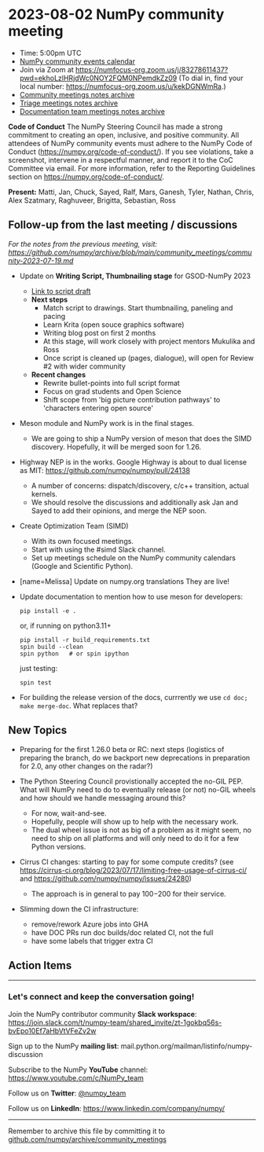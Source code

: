# 2023-08-02 NumPy community meeting

- Time: 5:00pm UTC
- [NumPy community events calendar](https://scientific-python.org/calendars/)
- Join via Zoom at https://numfocus-org.zoom.us/j/83278611437?pwd=ekhoLzlHRjdWc0NOY2FQM0NPemdkZz09 (To dial in, find your local number: https://numfocus-org.zoom.us/u/kekDGNWmRa.)
- [Community meetings notes archive](https://github.com/numpy/archive/tree/main/community_meetings)
- [Triage meetings notes archive](https://github.com/numpy/archive/tree/master/triage_meetings)
- [Documentation team meetings notes archive](https://github.com/numpy/archive/tree/main/docs_team_meetings)

**Code of Conduct**
The NumPy Steering Council has made a strong commitment to creating an open, inclusive, and positive community. 
All attendees of NumPy community events must adhere to the NumPy Code of Conduct (https://numpy.org/code-of-conduct/). 
If you see violations, take a screenshot, intervene in a respectful manner, and report it to the CoC Committee via email. For more information, refer to the Reporting Guidelines section on https://numpy.org/code-of-conduct/.


**Present:** Matti, Jan, Chuck, Sayed, Ralf, Mars, Ganesh, Tyler, Nathan, Chris, Alex Szatmary, Raghuveer, Brigitta, Sebastian, Ross


## Follow-up from the last meeting / discussions

_For the notes from the previous meeting, visit: https://github.com/numpy/archive/blob/main/community_meetings/community-2023-07-19.md_

-  Update on **Writing Script, Thumbnailing stage** for GSOD-NumPy 2023
    -  [Link to script draft](https://docs.google.com/document/d/1AzK9Q1vCPjcK6j9pMQTOm6K-zMiZf5FU/edit?usp=sharing&ouid=110556856523158639329&rtpof=true&sd=true)
    - **Next steps**
        - Match script to drawings. Start thumbnailing, paneling and pacing
        - Learn Krita (open souce graphics software) 
        - Writing blog post on first 2 months
        -  At this stage, will work closely with project mentors Mukulika and Ross
        -  Once script is cleaned up (pages, dialogue), will open for Review #2 with wider community
    -  **Recent changes**
        -  Rewrite bullet-points into full script format
        - Focus on grad students and Open Science
        -  Shift scope from 'big picture contribution pathways' to 'characters entering open source'

- Meson module and NumPy work is in the final stages.
  - We are going to ship a NumPy version of meson that does the SIMD discovery. Hopefully, it will be merged soon for 1.26.
  
- Highway NEP is in the works. Google Highway is about to dual license as MIT:  https://github.com/numpy/numpy/pull/24138
  - A number of concerns: dispatch/discovery, c/c++ transition, actual kernels.
  - We should resolve the discussions and additionally ask Jan and Sayed to add their opinions, and merge the NEP soon.

- Create Optimization Team (SIMD)
  - With its own focused meetings.
  - Start with using the #simd Slack channel.
  - Set up meetings schedule on the NumPy community calendars (Google and Scientific Python).

- [name=Melissa] Update on numpy.org translations
  They are live!

- Update documentation to mention how to use meson for developers:
  ```
  pip install -e .
  ```
  or, if running on python3.11+
  ```
  pip install -r build_requirements.txt
  spin build --clean
  spin python   # or spin ipython
  ```
  just testing:
  ```
  spin test
  ```
  
- For building the release version of the docs, currrently we use `cd doc; make merge-doc`. What replaces that?



## New Topics

- Preparing for the first 1.26.0 beta or RC: next steps (logistics of preparing the branch, do we backport new deprecations in preparation for 2.0, any other changes on the radar?) 


- The Python Steering Council provistionally accepted the no-GIL PEP. What will NumPy need to do to eventually release (or not) no-GIL wheels and how should we handle messaging around this?

   * For now, wait-and-see.
   * Hopefully, people will show up to help with the necessary work.
   * The dual wheel issue is not as big of a problem as it might seem, no need to ship on all platforms and will only need to do it for a few Python versions.


- Cirrus CI changes: starting to pay for some compute credits? (see https://cirrus-ci.org/blog/2023/07/17/limiting-free-usage-of-cirrus-ci/ and https://github.com/numpy/numpy/issues/24280)
  - The approach is in general to pay $100-$200 for their service.

- Slimming down the CI infrastructure:
  - remove/rework Azure jobs into GHA
  - have DOC PRs run doc builds/doc related CI, not the full
  - have some labels that trigger extra CI



## Action Items



---

### Let's connect and keep the conversation going!
Join the NumPy contributor community **Slack workspace**: https://join.slack.com/t/numpy-team/shared_invite/zt-1gokbq56s-bvEpo10Ef7aHbVtVFeZv2w

Sign up to the NumPy **mailing list**: mail.python.org/mailman/listinfo/numpy-discussion

Subscribe to the NumPy **YouTube** channel: https://www.youtube.com/c/NumPy_team

Follow us on **Twitter**: [@numpy_team](https://twitter.com/numpy_team)

Follow us on **LinkedIn**: https://www.linkedin.com/company/numpy/

---
Remember to archive this file by committing it to [github.com/numpy/archive/community_meetings](https://github.com/numpy/archive/tree/main/community_meetings)
